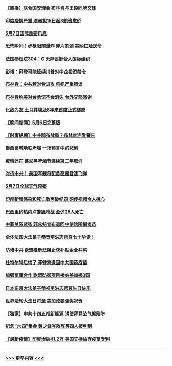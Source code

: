 #### [【直播】联合国安理会 布林肯与王毅同场交锋](../pages/prog202/a103112915.md?t=05072051) 
#### [印度疫情严重 澳洲拟15日起3航班撤侨](../pages/prog202/a103112809.md?t=05072051) 
#### [5月7日国际重要讯息](../pages/prog202/a103112781.md?t=05072051) 
#### [恐怖瞬间！步枪眼前爆炸 碎片割颈 美网红险送命](../pages/prog202/a103112740.md?t=05072051) 
#### [法国参议院304：0 无异议挺台入国际组织](../pages/prog202/a103112688.md?t=05072051) 
#### [彭博：拜登可能延续川普对中企投资禁令](../pages/prog202/a103112701.md?t=05072051) 
#### [布林肯：中共若对台进攻 将犯严重错误](../pages/prog202/a103112653.md?t=05072051) 
#### [布林肯称美对台承诺不会消失 台外交部感谢](../pages/prog202/a103111829.md?t=05072051) 
#### [化敌为友 土耳其埃及8年来首度正式磋商](../pages/prog202/a103112612.md?t=05072051) 
#### [【晚间新闻】5月6日完整版](../pages/prog202/a103112555.md?t=05072051) 
#### [【时事纵横】中共暗布战局？布林肯连发警告](../pages/prog202/a103112517.md?t=05072051) 
#### [墨西哥城地铁坍塌 一场预言中的悲剧](../pages/prog202/a103111679.md?t=05072051) 
#### [疫情还在 慕尼黑啤酒节连续第二年取消](../pages/prog202/a103110762.md?t=05072051) 
#### [对抗中共！ 美国军舰将配备高超音速飞弹](../pages/prog202/a103112006.md?t=05072051) 
#### [5月7日全球天气预报](../pages/prog202/a103112454.md?t=05072051) 
#### [印度新增感染和死亡数再破纪录 网传视频令人揪心](../pages/prog202/a103112342.md?t=05072051) 
#### [巴西里约热内卢警匪枪战 至少25人死亡](../pages/prog202/a103112412.md?t=05072051) 
#### [中菲关系紧张 菲总统宣布退回中使馆所捐疫苗](../pages/prog202/a103112325.md?t=05072051) 
#### [全体法国大法弟子恭贺李洪志师尊七十华诞！](../pages/prog202/a103112374.md?t=05072051) 
#### [防堵中共 欧盟推新法阻止获补贴企业并购](../pages/prog202/a103112326.md?t=05072051) 
#### [杜特尔特后悔了 菲律宾退回中共国药疫苗](../pages/prog202/a103112356.md?t=05072051) 
#### [加强军事合作 欧盟防御项目接纳美加挪3国](../pages/prog202/a103112134.md?t=05072051) 
#### [日本东京大法弟子恭祝李洪志师尊生日快乐](../pages/prog202/a103112305.md?t=05072051) 
#### [世界法轮大法日将至 美加政要褒奖祝贺](../pages/prog202/a103112218.md?t=05072051) 
#### [【独家】中共十四五推新能源 诱使拜登坠气候陷阱](../pages/prog202/a103112239.md?t=05072051) 
#### [纪念“六四”集会 黄之锋岑敖晖等四人被判刑](../pages/prog202/a103112241.md?t=05072051) 
#### [【最新疫情】印度增破41.2万 美国支持放弃疫苗专利](../pages/prog202/a103112243.md?t=05072051) 

----
#### [ >>> 更早内容 <<< ](../indexes/prog202-earlier.md)
